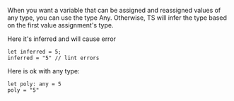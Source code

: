 
When you want a variable that can be assigned and reassigned values of any type, you can use the type Any. Otherwise, TS will infer the type based on the first value assignment's type.


Here it's inferred and will cause error
```
let inferred = 5;
inferred = "5" // lint errors
```

Here is ok with any type:
```
let poly: any = 5
poly = "5"
```